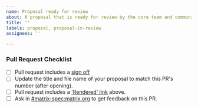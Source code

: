 ```yaml
---
name: Proposal ready for review
about: A proposal that is ready for review by the core team and community.
title: ''
labels: proposal, proposal-in-review
assignees: ''

---
```


<!-- Put your "rendered" link here -->

### Pull Request Checklist

<!-- Please read CONTRIBUTING.md before submitting your pull request -->

* [ ] Pull request includes a [sign off](https://github.com/matrix-org/matrix-spec-proposals/blob/master/CONTRIBUTING.md#sign-off)
* [ ] Update the title and file name of your proposal to match this PR's number (after opening).
* [ ] Pull request includes a ['Rendered' link](https://matrix.org/docs/spec/proposals#process) above.
* [ ] Ask in
      [#matrix-spec:matrix.org](https://matrix.to/#/#matrix-spec:matrix.org) to
      get feedback on this PR.
